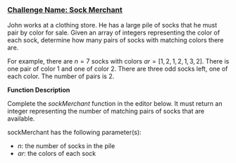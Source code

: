 ### [Challenge Name: Sock Merchant](/challenges/sock-merchant)

John works at a clothing store. He has a large pile of socks that he must pair by color for sale. Given an array of integers representing the color of each sock, determine how many pairs of socks with matching colors there are.

For example, there are $n = 7$ socks with colors $ar = [1, 2, 1, 2, 1, 3, 2]$. There is one pair of color $1$ and one of color $2$. There are three odd socks left, one of each color. The number of pairs is $2$.

**Function Description**

Complete the _sockMerchant_ function in the editor below. It must return an integer representing the number of matching pairs of socks that are available.

sockMerchant has the following parameter(s):

- _n_: the number of socks in the pile
- _ar_: the colors of each sock
